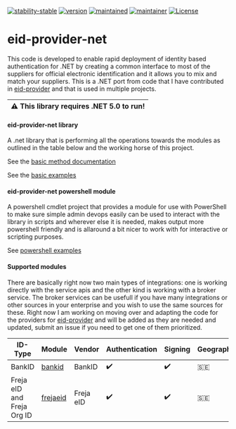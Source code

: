 [![stability-stable](https://img.shields.io/badge/stability-beta-red.svg)](#)
[![version](https://img.shields.io/badge/version-0.0.1-red.svg)](#)
[![maintained](https://img.shields.io/maintenance/yes/2020.svg)](#)
[![maintainer](https://img.shields.io/badge/maintainer-daniel%20sörlöv-blue.svg)](https://github.com/DSorlov)
[![License](https://img.shields.io/badge/License-MIT-blue.svg)](https://img.shields.io/github/license/DSorlov/eid-provider)

# eid-provider-net
This code is developed to enable rapid deployment of identity based authentication for .NET by creating a common interface to most of the suppliers for official electronic identification and it allows you to mix and match your suppliers. This is a .NET port from code that I have contributed in [eid-provider](https://github.com/DSorlov/eid-provider) and that is used in multiple projects.

| :warning:  This library requires .NET 5.0 to run!   |
|----------------------------------------------------------|

#### eid-provider-net library
A .net library that is performing all the operations towards the modules as outlined in the table below and the working horse of this project.

See the [basic method documentation](docs/methods.md)

See the [basic examples](docs/examples.md)

#### eid-provider-net powershell module
A powershell cmdlet project that provides a module for use with PowerShell to make sure simple admin devops easily can be used to interact with the library in scripts and wherever else it is needed, makes output more powershell friendly and is allaround a bit nicer to work with for interactive or scripting purposes.

See [powershell examples](docs/powershell_examples.md)

#### Supported modules
There are basically right now two main types of integrations: one is working directly with the service apis and the other kind is working with a broker service. The broker services can be usefull if you have many integrations or other sources in your enterprise and you wish to use the same sources for these. Right now I am working on moving over and adapting the code for the providers for [eid-provider](https://github.com/DSorlov/eid-provider) and will be added as they are needed and updated, submit an issue if you need to get one of them prioritized.

| ID-Type | Module | Vendor | Authentication | Signing | Geographies | Readiness |
| --- | --- | --- | --- | --- | --- | --- |
| BankID | [bankid](docs/bankid.md) | BankID | :heavy_check_mark: | :heavy_check_mark: | :sweden: | Production |
| Freja eID and Freja Org ID | [frejaeid](docs/frejaeid.md) | Freja eID | :heavy_check_mark: | :heavy_check_mark: | :sweden: | Production |


